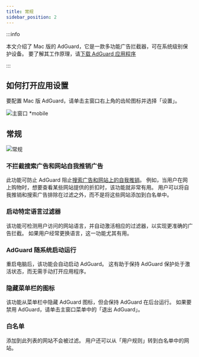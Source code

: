 ```yaml
---
title: 常规
sidebar_position: 2
---
```


:::info

本文介绍了 Mac 版的 AdGuard，它是一款多功能广告拦截器，可在系统级别保护设备。 要了解其工作原理，请[下载 AdGuard 应用程序](https://agrd.io/download-kb-adblock)

:::

## 如何打开应用设置

要配置 Mac 版 AdGuard，请单击主窗口右上角的齿轮图标并选择「设置」。

![主窗口 \*mobile](https://cdn.adtidy.org/content/kb/ad_blocker/mac/main.png)

## 常规

![常规](https://cdn.adtidy.org/content/kb/ad_blocker/mac/general.png)

### 不拦截搜索广告和网站自我推销广告

此功能可防止 AdGuard 阻止[搜索广告和网站上的自我推销](/general/ad-filtering/search-ads)。 例如，当用户在网上购物时，想要查看某些网站提供的折扣时，该功能就非常有用。 用户可以将自我推销和搜索广告排除在过滤之外，而不是将这些网站添加到白名单中。

### 启动特定语言过滤器

该功能可检测用户访问的网站语言，并自动激活相应的过滤器，以实现更准确的广告拦截。 如果用户经常更换语言，这一功能尤其有用。

### AdGuard 随系统启动运行

重启电脑后，该功能会自动启动 AdGuard。 这有助于保持 AdGuard 保护处于激活状态，而无需手动打开应用程序。

### 隐藏菜单栏的图标

该功能从菜单栏中隐藏 AdGuard 图标，但会保持 AdGuard 在后台运行。 如果要禁用 AdGuard，请单击主窗口菜单中的「退出 AdGuard」。

### 白名单

添加到此列表的网站不会被过滤。 用户还可以从「用户规则」转到白名单中的网站。
